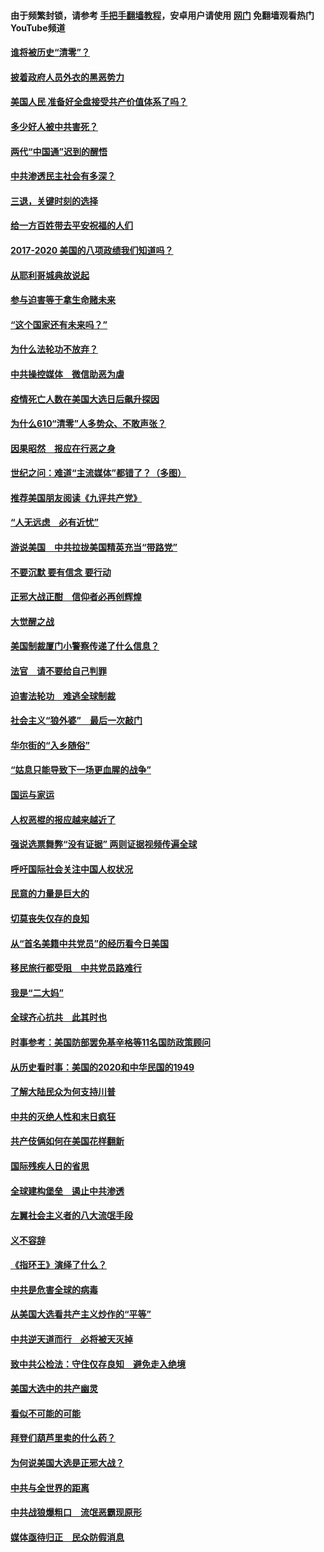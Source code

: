 #### 由于频繁封锁，请参考 [手把手翻墙教程](https://github.com/gfw-breaker/guides/wiki/)，安卓用户请使用 [网门](https://github.com/gfw-breaker/nogfw/blob/master/dl.md?t=02041800) 免翻墙观看热门YouTube频道 

#### [谁将被历史“清零”？](../pages/73/417485.md?t=02041800) 

#### [披着政府人员外衣的黑恶势力](../pages/73/417442.md?t=02041800) 

#### [美国人民 准备好全盘接受共产价值体系了吗？](../pages/73/417491.md?t=02041800) 

#### [多少好人被中共害死？](../pages/73/417144.md?t=02041800) 

#### [两代“中国通”迟到的醒悟](../pages/73/417064.md?t=02041800) 

#### [中共渗透民主社会有多深？](../pages/73/417063.md?t=02041800) 

#### [三退，关键时刻的选择](../pages/73/416969.md?t=02041800) 

#### [给一方百姓带去平安祝福的人们](../pages/73/416941.md?t=02041800) 

#### [2017-2020  美国的八项政绩我们知道吗？](../pages/73/416968.md?t=02041800) 

#### [从耶利哥城典故说起](../pages/73/416892.md?t=02041800) 

#### [参与迫害等于拿生命赌未来](../pages/73/416856.md?t=02041800) 

#### [“这个国家还有未来吗？”](../pages/73/416852.md?t=02041800) 

#### [为什么法轮功不放弃？](../pages/73/416864.md?t=02041800) 

#### [中共操控媒体　微信助恶为虐](../pages/73/416724.md?t=02041800) 

#### [疫情死亡人数在美国大选日后飙升探因](../pages/73/416606.md?t=02041800) 

#### [为什么610“清零”人多势众、不敢声张？](../pages/73/416632.md?t=02041800) 

#### [因果昭然　报应在行恶之身](../pages/73/416582.md?t=02041800) 

#### [世纪之问：难道“主流媒体”都错了？（多图）](../pages/73/416571.md?t=02041800) 

#### [推荐美国朋友阅读《九评共产党》](../pages/73/416510.md?t=02041800) 

#### [“人无远虑　必有近忧”](../pages/73/416513.md?t=02041800) 

#### [游说美国　中共拉拢美国精英充当“带路党”](../pages/73/416529.md?t=02041800) 

#### [不要沉默 要有信念 要行动](../pages/73/416457.md?t=02041800) 

#### [正邪大战正酣　信仰者必再创辉煌](../pages/73/416433.md?t=02041800) 

#### [大觉醒之战](../pages/73/416456.md?t=02041800) 

#### [美国制裁厦门小警察传递了什么信息？](../pages/73/416432.md?t=02041800) 

#### [法官　请不要给自己判罪](../pages/73/416379.md?t=02041800) 

#### [迫害法轮功　难逃全球制裁](../pages/73/416380.md?t=02041800) 

#### [社会主义“狼外婆”　最后一次敲门](../pages/73/416394.md?t=02041800) 

#### [华尔街的“入乡随俗”](../pages/73/416395.md?t=02041800) 

#### [“姑息只能导致下一场更血腥的战争”](../pages/73/416223.md?t=02041800) 

#### [国运与家运](../pages/73/416224.md?t=02041800) 

#### [人权恶棍的报应越来越近了](../pages/73/416276.md?t=02041800) 

#### [强说选票舞弊“没有证据” 两则证据视频传遍全球](../pages/73/416227.md?t=02041800) 

#### [呼吁国际社会关注中国人权状况](../pages/73/416135.md?t=02041800) 

#### [民意的力量是巨大的](../pages/73/416222.md?t=02041800) 

#### [切莫丧失仅存的良知](../pages/73/416134.md?t=02041800) 

#### [从“首名美籍中共党员”的经历看今日美国](../pages/73/416114.md?t=02041800) 

#### [移民旅行都受阻　中共党员路难行](../pages/73/416033.md?t=02041800) 

#### [我是“二大妈”](../pages/73/415529.md?t=02041800) 

#### [全球齐心抗共　此其时也](../pages/73/415989.md?t=02041800) 

#### [时事参考：美国防部罢免基辛格等11名国防政策顾问](../pages/73/415970.md?t=02041800) 

#### [从历史看时事：美国的2020和中华民国的1949](../pages/73/415949.md?t=02041800) 

#### [了解大陆民众为何支持川普](../pages/73/415950.md?t=02041800) 

#### [中共的灭绝人性和末日疯狂](../pages/73/415944.md?t=02041800) 

#### [共产伎俩如何在美国花样翻新](../pages/73/415908.md?t=02041800) 

#### [国际残疾人日的省思](../pages/73/415849.md?t=02041800) 

#### [全球建构堡垒　遏止中共渗透](../pages/73/415850.md?t=02041800) 

#### [左翼社会主义者的八大流氓手段](../pages/73/415802.md?t=02041800) 

#### [义不容辞](../pages/73/415807.md?t=02041800) 

#### [《指环王》演绎了什么？](../pages/73/415739.md?t=02041800) 

#### [中共是危害全球的病毒](../pages/73/415569.md?t=02041800) 

#### [从美国大选看共产主义炒作的“平等”](../pages/73/415654.md?t=02041800) 

#### [中共逆天道而行　必将被天灭掉](../pages/73/415626.md?t=02041800) 

#### [致中共公检法：守住仅存良知　避免走入绝境](../pages/73/415627.md?t=02041800) 

#### [美国大选中的共产幽灵](../pages/73/415618.md?t=02041800) 

#### [看似不可能的可能](../pages/73/415619.md?t=02041800) 

#### [拜登们葫芦里卖的什么药？](../pages/73/415531.md?t=02041800) 

#### [为何说美国大选是正邪大战？](../pages/73/415530.md?t=02041800) 

#### [中共与全世界的距离](../pages/73/415435.md?t=02041800) 

#### [中共战狼爆粗口　流氓恶霸现原形](../pages/73/415426.md?t=02041800) 

#### [媒体亟待归正　民众防假消息](../pages/73/415402.md?t=02041800) 

